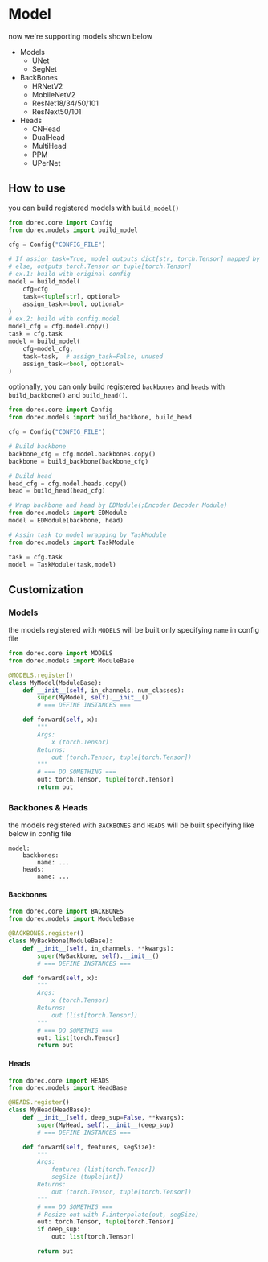 # Model
now we're supporting models shown below

- Models
  - UNet
  - SegNet
- BackBones
  - HRNetV2
  - MobileNetV2
  - ResNet18/34/50/101
  - ResNext50/101
- Heads
  - CNHead
  - DualHead
  - MultiHead
  - PPM
  - UPerNet

## How to use
you can build registered models with `build_model()`

```python
from dorec.core import Config
from dorec.models import build_model

cfg = Config("CONFIG_FILE")

# If assign_task=True, model outputs dict[str, torch.Tensor] mapped by TASK NAMES
# else, outputs torch.Tensor or tuple[torch.Tensor]
# ex.1: build with original config
model = build_model(
    cfg=cfg
    task=<tuple[str], optional>
    assign_task=<bool, optional>
)
# ex.2: build with config.model
model_cfg = cfg.model.copy()
task = cfg.task
model = build_model(
    cfg=model_cfg,
    task=task,  # assign_task=False, unused
    assign_task=<bool, optional>
)
```

optionally, you can only build registered `backbones` and `heads` with `build_backbone()` and `build_head()`.

```python
from dorec.core import Config
from dorec.models import build_backbone, build_head

cfg = Config("CONFIG_FILE")

# Build backbone
backbone_cfg = cfg.model.backbones.copy()
backbone = build_backbone(backbone_cfg)

# Build head
head_cfg = cfg.model.heads.copy()
head = build_head(head_cfg)

# Wrap backbone and head by EDModule(;Encoder Decoder Module)
from dorec.models import EDModule
model = EDModule(backbone, head)

# Assin task to model wrapping by TaskModule
from dorec.models import TaskModule

task = cfg.task
model = TaskModule(task,model)
```
## Customization

### Models
the models registered with `MODELS` will be built only specifying `name` in config file

```python
from dorec.core import MODELS
from dorec.models import ModuleBase

@MODELS.register()
class MyModel(ModuleBase):
    def __init__(self, in_channels, num_classes):
        super(MyModel, self).__init__()
        # === DEFINE INSTANCES ===

    def forward(self, x):
        """
        Args:
            x (torch.Tensor)
        Returns:
            out (torch.Tensor, tuple[torch.Tensor])
        """
        # === DO SOMETHING ===
        out: torch.Tensor, tuple[torch.Tensor]
        return out
```

### Backbones & Heads
the models registered with `BACKBONES` and `HEADS` will be built specifying like below in config file
```
model:
    backbones:
        name: ...
    heads:
        name: ...
```

#### **Backbones**
```python
from dorec.core import BACKBONES
from dorec.models import ModuleBase

@BACKBONES.register()
class MyBackbone(ModuleBase):
    def __init__(self, in_channels, **kwargs):
        super(MyBackbone, self).__init__()
        # === DEFINE INSTANCES ===

    def forward(self, x):
        """
        Args:
            x (torch.Tensor)
        Returns:
            out (list[torch.Tensor])
        """
        # === DO SOMETHIG ===
        out: list[torch.Tensor]
        return out
```

#### **Heads**
```python
from dorec.core import HEADS
from dorec.models import HeadBase

@HEADS.register()
class MyHead(HeadBase):
    def __init__(self, deep_sup=False, **kwargs):
        super(MyHead, self).__init__(deep_sup)
        # === DEFINE INSTANCES ===

    def forward(self, features, segSize):
        """
        Args:
            features (list[torch.Tensor])
            segSize (tuple[int])
        Returns:
            out (torch.Tensor, tuple[torch.Tensor])
        """
        # === DO SOMETHIG ===
        # Resize out with F.interpolate(out, segSize)
        out: torch.Tensor, tuple[torch.Tensor]
        if deep_sup:
            out: list[torch.Tensor]

        return out
```


